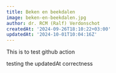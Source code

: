 ```yaml
---
title: Beken en beekdalen
image: beken-en-beekdalen.jpg
author: dr. RCM (Ralf) Verdonschot
createdAt: '2024-09-26T18:10:22+03:00'
updatedAt: '2024-10-01T10:04:16Z'
---
```






This is to test github action

testing the updatedAt correctness
